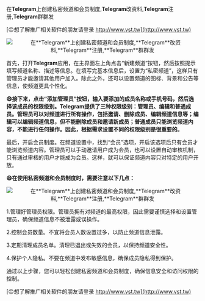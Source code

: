 在**Telegram**上创建私密频道和会员制度,**Telegram**改资料,**Telegram**注册,**Telegram**群群发

[😍想了解推广相关软件的朋友请登录 http://www.vst.tw](http://www.vst.tw)

 <center><img src="https://vst.tw/MP4/tuiguang/png/2.png" alt="在**Telegram**上创建私密频道和会员制度,**Telegram**改资料,**Telegram**注册,**Telegram**群群发"></center>

首先，打开**Telegram**应用，在主界面左上角点击“新建频道”按钮，然后按照提示填写频道名称、描述等信息。在填写完基本信息后，设置为“私密频道”，这样只有管理员才能邀请其他用户加入。除此之外，还可以设置频道的图标、背景和公告等信息，使频道更具个性化。

**😄接下来，点击“添加管理员”按钮，输入要添加的成员名称或手机号码，然后选择该成员的权限级别。**Telegram**提供了三种权限级别：管理员、编辑和普通成员。管理员可以对频道进行所有操作，包括邀请、删除成员、编辑频道信息等；编辑可以编辑频道信息，但不能删除成员和邀请新成员；普通成员只能浏览频道内容，不能进行任何操作。因此，根据需求设置不同的权限级别是很重要的。**

最后，开启会员制度。在频道设置中，找到“会员”选项，开启该选项后只有会员才能浏览频道内容。管理员可以手动邀请用户成为会员，也可以设置自动审核机制，只有通过审核的用户才能成为会员。这样，就可以保证频道内容只对特定的用户开放。

**😄在使用私密频道和会员制度时，需要注意以下几点：**

 <center><img src="https://vst.tw/MP4/tuiguang/png/1.png" alt="在**Telegram**上创建私密频道和会员制度,**Telegram**改资料,**Telegram**注册,**Telegram**群群发"></center>

1.管理好管理员权限。管理员拥有对频道的最高权限，因此需要谨慎选择和设置管理员，确保频道信息不被泄露或误操作。

2.控制会员数量。不宜将会员人数设置过多，以防止频道信息泄露。

3.定期清理成员名单。清理已退出或失效的会员，以保持频道安全性。

4.保护个人隐私。不要在频道中发布敏感信息，确保成员隐私得到保护。

通过以上步骤，您可以轻松创建私密频道和会员制度，确保信息安全和访问权限的控制。

[😍想了解推广相关软件的朋友请登录 http://www.vst.tw](http://www.vst.tw)



